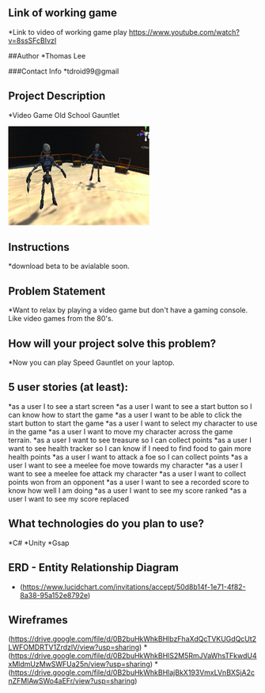 ## Link of working game 
*Link to video of working game play https://www.youtube.com/watch?v=8ssSFcBIvzI

##Author
*Thomas Lee

###Contact Info
*tdroid99@gmail

## Project Description
*Video Game Old School Gauntlet

<img src="https://github.com/Tomwolverine/Capstone/blob/master/images/Gauntlet%20Revisited%20Screen%20Shot%202018-10-05%20at%2010.23.03%20AM.png" title = "Gauntlet Revisited screenshot" width = "285" height = "200">

## Instructions
*download beta to be avialable soon.


## Problem Statement
*Want to relax by playing a video game but don't have a gaming console. Like video games from the 80's. 


## How will your project solve this problem?
*Now you can play Speed Gauntlet on your laptop.


## 5 user stories (at least):
*as a user I to see a start screen
*as a user I want to see a start button so I can know how to start the game
*as a user I want to be able to click the start button to start the game
*as a user I want to select my character to use in the game
*as a user I want to move my character across the game terrain.
*as a user I want to see treasure so I can collect points
*as a user I want to see health tracker so I can know if I need to find food to gain more health points
*as a user I want to attack a foe so I can collect points
*as a user I want to see a meelee foe move towards my character
*as a user I want to see a meelee foe attack my character
*as a user I want to collect points won from an opponent
*as a user I want to see a recorded score to know how well I am doing
*as a user I want to see my score ranked
*as a user I want to see my score replaced

## What technologies do you plan to use?

*C#
*Unity
*Gsap 

## ERD - Entity Relationship Diagram

* (https://www.lucidchart.com/invitations/accept/50d8b14f-1e71-4f82-8a38-95a152e8792e)


## Wireframes

(https://drive.google.com/file/d/0B2buHkWhkBHlbzFhaXdQcTVKUGdQcUt2LWFOMDRTV1ZrdzlV/view?usp=sharing)
*(https://drive.google.com/file/d/0B2buHkWhkBHlS2M5RmJVaWhsTFkwdU4xMldmUzMwSWFUa25n/view?usp=sharing)
*(https://drive.google.com/file/d/0B2buHkWhkBHlajBkX193VmxLVnBXSjA2cnZFMlAwSWo4aEFr/view?usp=sharing)
